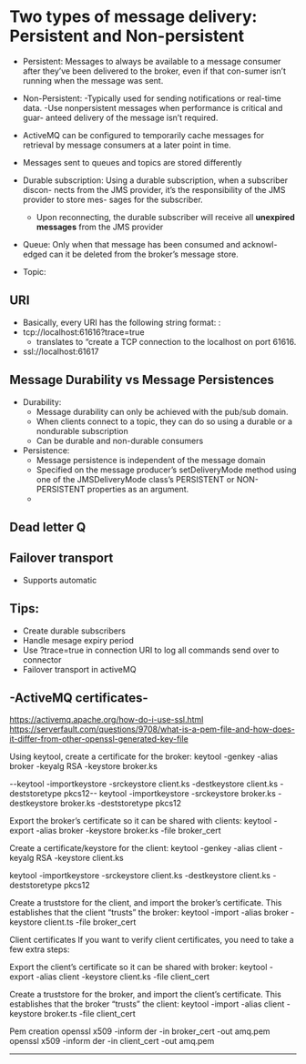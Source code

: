# Two types of message delivery: Persistent and Non-persistent
* Persistent: Messages to always be available to a message consumer after they’ve been delivered to the broker, even if that con-sumer isn’t running when the message was sent.
* Non-Persistent: -Typically used for sending notifications or real-time data.
                -Use nonpersistent messages when performance is critical and guar- anteed delivery of the message isn’t required.

* ActiveMQ can be configured to temporarily cache messages for retrieval by message consumers at a later point in time.
* Messages sent to queues and topics are stored differently
* Durable subscription: Using a durable subscription, when a subscriber discon- nects from the JMS provider, it’s the responsibility of the JMS provider to store mes- sages for the subscriber.
  * Upon reconnecting, the durable subscriber will receive all **unexpired messages** from the JMS provider
* Queue: Only when that message has been consumed and acknowl- edged can it be deleted from the broker’s message store.
* Topic:
## URI
* Basically, every URI has the following string format:
<scheme>:<scheme-specific-part>
* tcp://localhost:61616?trace=true
  * translates to “create a TCP connection to the localhost on port 61616.
* ssl://localhost:61617
##  Message Durability vs Message Persistences
* Durability:
  * Message durability can only be achieved with the pub/sub domain.
  * When clients connect to a topic, they can do so using a durable or a nondurable subscription
  * Can be durable and non-durable consumers
* Persistence: 
  * Message persistence is independent of the message domain
  * Specified on the message producer’s setDeliveryMode method using one of the JMSDeliveryMode class’s PERSISTENT or NON-PERSISTENT properties as an argument.
  * 

## Dead letter Q

## Failover transport
* Supports automatic 

## Tips:
* Create durable subscribers
* Handle mesage expiry period
* Use ?trace=true in connection URI to log all commands send over to connector
* Failover transport in activeMQ


-ActiveMQ certificates-
------
https://activemq.apache.org/how-do-i-use-ssl.html
https://serverfault.com/questions/9708/what-is-a-pem-file-and-how-does-it-differ-from-other-openssl-generated-key-file

Using keytool, create a certificate for the broker:
keytool -genkey -alias broker -keyalg RSA -keystore broker.ks

--keytool -importkeystore -srckeystore client.ks -destkeystore client.ks -deststoretype pkcs12--
keytool -importkeystore -srckeystore broker.ks -destkeystore broker.ks -deststoretype pkcs12

Export the broker’s certificate so it can be shared with clients:
keytool -export -alias broker -keystore broker.ks -file broker_cert

Create a certificate/keystore for the client:
keytool -genkey -alias client -keyalg RSA -keystore client.ks

keytool -importkeystore -srckeystore client.ks -destkeystore client.ks -deststoretype pkcs12

Create a truststore for the client, and import the broker’s certificate. This establishes that the client “trusts” the broker:
keytool -import -alias broker -keystore client.ts -file broker_cert



Client certificates
If you want to verify client certificates, you need to take a few extra steps:

Export the client’s certificate so it can be shared with broker:
keytool -export -alias client -keystore client.ks -file client_cert

Create a truststore for the broker, and import the client’s certificate. This establishes that the broker “trusts” the client:
keytool -import -alias client -keystore broker.ts -file client_cert


Pem creation
openssl x509 -inform der -in broker_cert -out amq.pem
openssl x509 -inform der -in client_cert -out amq.pem

-----------------------

